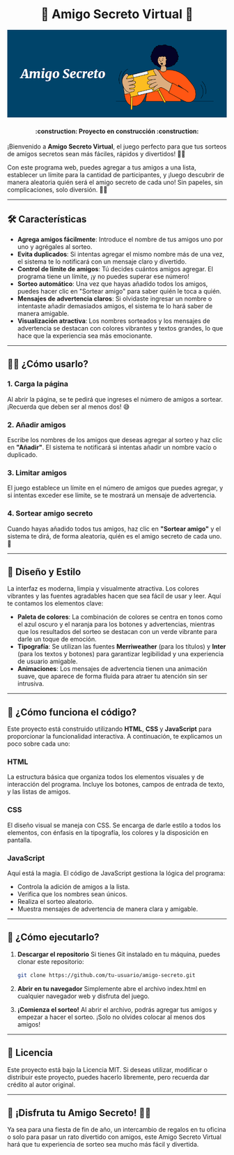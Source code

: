 <h1 align="center"> 🎉 Amigo Secreto Virtual 🎉 </h1>

![portada juego "Amigo Secreto"](assets/amigo-secreto-portada.png)

<h4 align="center">
:construction: Proyecto en construcción :construction:
</h4>

¡Bienvenido a **Amigo Secreto Virtual**, el juego perfecto para que tus sorteos de amigos secretos sean más fáciles, rápidos y divertidos! 🕺💃

Con este programa web, puedes agregar a tus amigos a una lista, establecer un límite para la cantidad de participantes, y ¡luego descubrir de manera aleatoria quién será el amigo secreto de cada uno! Sin papeles, sin complicaciones, solo diversión. 🎁🎊

---

## 🛠️ **Características**

- **Agrega amigos fácilmente**: Introduce el nombre de tus amigos uno por uno y agrégales al sorteo.
- **Evita duplicados**: Si intentas agregar el mismo nombre más de una vez, el sistema te lo notificará con un mensaje claro y divertido.
- **Control de límite de amigos**: Tú decides cuántos amigos agregar. El programa tiene un límite, ¡y no puedes superar ese número!
- **Sorteo automático**: Una vez que hayas añadido todos los amigos, puedes hacer clic en "Sortear amigo" para saber quién le toca a quién.
- **Mensajes de advertencia claros**: Si olvidaste ingresar un nombre o intentaste añadir demasiados amigos, el sistema te lo hará saber de manera amigable.
- **Visualización atractiva**: Los nombres sorteados y los mensajes de advertencia se destacan con colores vibrantes y textos grandes, lo que hace que la experiencia sea más emocionante.

---

## 🧑‍💻 **¿Cómo usarlo?**

### 1. **Carga la página**
Al abrir la página, se te pedirá que ingreses el número de amigos a sortear. ¡Recuerda que deben ser al menos dos! 😅

### 2. **Añadir amigos**
Escribe los nombres de los amigos que deseas agregar al sorteo y haz clic en **"Añadir"**. El sistema te notificará si intentas añadir un nombre vacío o duplicado.

### 3. **Limitar amigos**
El juego establece un límite en el número de amigos que puedes agregar, y si intentas exceder ese límite, se te mostrará un mensaje de advertencia.

### 4. **Sortear amigo secreto**
Cuando hayas añadido todos tus amigos, haz clic en **"Sortear amigo"** y el sistema te dirá, de forma aleatoria, quién es el amigo secreto de cada uno. 🎉

---

## 🎨 **Diseño y Estilo**

La interfaz es moderna, limpia y visualmente atractiva. Los colores vibrantes y las fuentes agradables hacen que sea fácil de usar y leer. Aquí te contamos los elementos clave:

- **Paleta de colores**: La combinación de colores se centra en tonos como el azul oscuro y el naranja para los botones y advertencias, mientras que los resultados del sorteo se destacan con un verde vibrante para darle un toque de emoción.
- **Tipografía**: Se utilizan las fuentes **Merriweather** (para los títulos) y **Inter** (para los textos y botones) para garantizar legibilidad y una experiencia de usuario amigable.
- **Animaciones**: Los mensajes de advertencia tienen una animación suave, que aparece de forma fluida para atraer tu atención sin ser intrusiva.

---

## 🧩 **¿Cómo funciona el código?**

Este proyecto está construido utilizando **HTML**, **CSS** y **JavaScript** para proporcionar la funcionalidad interactiva. A continuación, te explicamos un poco sobre cada uno:

### **HTML**
La estructura básica que organiza todos los elementos visuales y de interacción del programa. Incluye los botones, campos de entrada de texto, y las listas de amigos.

### **CSS**
El diseño visual se maneja con CSS. Se encarga de darle estilo a todos los elementos, con énfasis en la tipografía, los colores y la disposición en pantalla.

### **JavaScript**
Aquí está la magia. El código de JavaScript gestiona la lógica del programa:
- Controla la adición de amigos a la lista.
- Verifica que los nombres sean únicos.
- Realiza el sorteo aleatorio.
- Muestra mensajes de advertencia de manera clara y amigable.

---

## 🔧 **¿Cómo ejecutarlo?**

1. **Descargar el repositorio**
   Si tienes Git instalado en tu máquina, puedes clonar este repositorio:
   ```bash
   git clone https://github.com/tu-usuario/amigo-secreto.git

2. **Abrir en tu navegador**
   Simplemente abre el archivo index.html en cualquier navegador web y disfruta del juego.

3. **¡Comienza el sorteo!**
   Al abrir el archivo, podrás agregar tus amigos y empezar a hacer el sorteo. ¡Solo no olvides colocar al menos dos amigos!

---

## 📜 **Licencia**
Este proyecto está bajo la Licencia MIT. Si deseas utilizar, modificar o distribuir este proyecto, puedes hacerlo libremente, pero recuerda dar crédito al autor original.

---

## 🏁 **¡Disfruta tu Amigo Secreto!** 🎁💖
Ya sea para una fiesta de fin de año, un intercambio de regalos en tu oficina o solo para pasar un rato divertido con amigos, este Amigo Secreto Virtual hará que tu experiencia de sorteo sea mucho más fácil y divertida.
